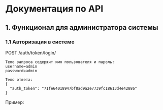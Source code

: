 # Документация по API
## 1. Функционал для администратора системы
### 1.1 Авторизация в системе

  POST /auth/token/login/
    
    Тело запроса содержит имя пользователя и пароль:
    username=admin
    password=admin
    
    Тело ответа:
    {
      "auth_token": "71fe64018947bf8ad9a2e7739fc18613d4e42886"
    }
    
Пример:

    
  
  
